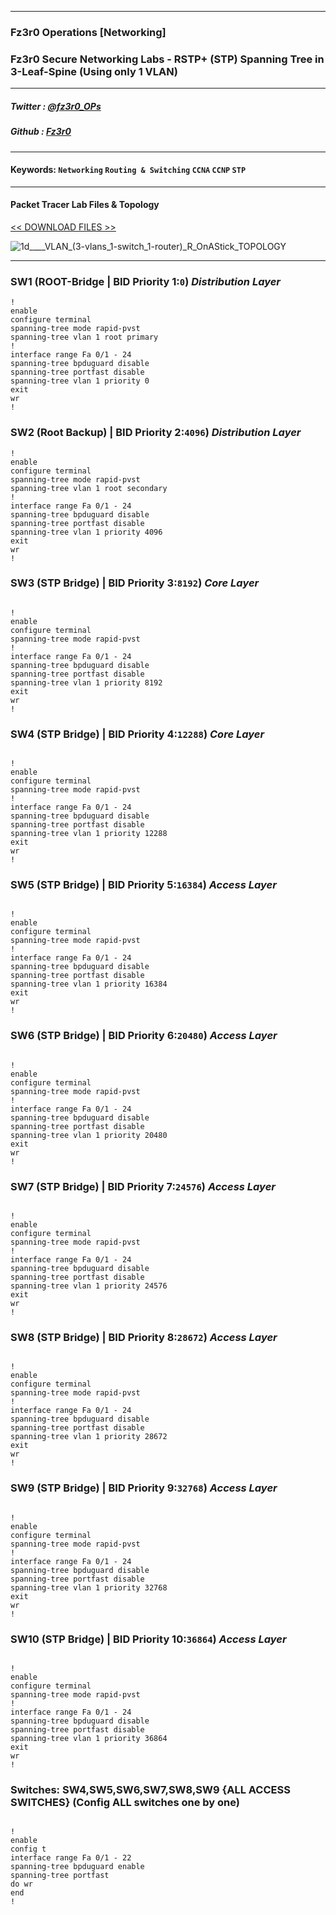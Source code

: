 
---

### Fz3r0 Operations  [Networking]

### Fz3r0 Secure Networking Labs - RSTP+ (STP) Spanning Tree in 3-Leaf-Spine (Using only 1 VLAN)

---

##### Twitter  : [@fz3r0_OPs](https://twitter.com/Fz3r0_OPs) 
##### Github  : [Fz3r0](https://github.com/fz3r0) 

---

#### Keywords: `Networking` `Routing & Switching` `CCNA` `CCNP` `STP`

---

#### Packet Tracer Lab Files & Topology

[<< DOWNLOAD FILES >>](https://user-images.githubusercontent.com/94720207/165407633-9cd41970-bc95-4460-be54-8abeee24d083.png)

![1d____VLAN_(3-vlans_1-switch_1-router)_R_OnAStick_TOPOLOGY](https://user-images.githubusercontent.com/94720207/163690161-d79fc452-ffe2-4876-8990-1ef934e81db8.png)

---

### SW1 (ROOT-Bridge | BID Priority 1:`0`) _Distribution Layer_

```
!
enable
configure terminal
spanning-tree mode rapid-pvst
spanning-tree vlan 1 root primary
!
interface range Fa 0/1 - 24
spanning-tree bpduguard disable
spanning-tree portfast disable
spanning-tree vlan 1 priority 0
exit
wr
!

``` 

### SW2 (Root Backup) | BID Priority 2:`4096`) _Distribution Layer_

```
!
enable
configure terminal
spanning-tree mode rapid-pvst
spanning-tree vlan 1 root secondary
!
interface range Fa 0/1 - 24
spanning-tree bpduguard disable
spanning-tree portfast disable
spanning-tree vlan 1 priority 4096
exit
wr
!

``` 

### SW3 (STP Bridge) | BID Priority 3:`8192`) _Core Layer_

```

!
enable
configure terminal
spanning-tree mode rapid-pvst
!
interface range Fa 0/1 - 24
spanning-tree bpduguard disable
spanning-tree portfast disable
spanning-tree vlan 1 priority 8192
exit
wr
!

``` 

### SW4 (STP Bridge) | BID Priority 4:`12288`) _Core Layer_

```

!
enable
configure terminal
spanning-tree mode rapid-pvst
!
interface range Fa 0/1 - 24
spanning-tree bpduguard disable
spanning-tree portfast disable
spanning-tree vlan 1 priority 12288
exit
wr
!

``` 

### SW5 (STP Bridge) | BID Priority 5:`16384`) _Access Layer_


```

!
enable
configure terminal
spanning-tree mode rapid-pvst
!
interface range Fa 0/1 - 24
spanning-tree bpduguard disable
spanning-tree portfast disable
spanning-tree vlan 1 priority 16384
exit
wr
!

``` 

### SW6 (STP Bridge) | BID Priority 6:`20480`) _Access Layer_

```

!
enable
configure terminal
spanning-tree mode rapid-pvst
!
interface range Fa 0/1 - 24
spanning-tree bpduguard disable
spanning-tree portfast disable
spanning-tree vlan 1 priority 20480
exit
wr
!

``` 

### SW7 (STP Bridge) | BID Priority 7:`24576`) _Access Layer_

```

!
enable
configure terminal
spanning-tree mode rapid-pvst
!
interface range Fa 0/1 - 24
spanning-tree bpduguard disable
spanning-tree portfast disable
spanning-tree vlan 1 priority 24576
exit
wr
!

``` 

### SW8 (STP Bridge) | BID Priority 8:`28672`) _Access Layer_

```

!
enable
configure terminal
spanning-tree mode rapid-pvst
!
interface range Fa 0/1 - 24
spanning-tree bpduguard disable
spanning-tree portfast disable
spanning-tree vlan 1 priority 28672
exit
wr
!

``` 

### SW9 (STP Bridge) | BID Priority 9:`32768`) _Access Layer_

```

!
enable
configure terminal
spanning-tree mode rapid-pvst
!
interface range Fa 0/1 - 24
spanning-tree bpduguard disable
spanning-tree portfast disable
spanning-tree vlan 1 priority 32768
exit
wr
!

``` 

### SW10 (STP Bridge) | BID Priority 10:`36864`) _Access Layer_

```

!
enable
configure terminal
spanning-tree mode rapid-pvst
!
interface range Fa 0/1 - 24
spanning-tree bpduguard disable
spanning-tree portfast disable
spanning-tree vlan 1 priority 36864
exit
wr
!

```

### Switches: SW4,SW5,SW6,SW7,SW8,SW9 {ALL ACCESS SWITCHES} (Config ALL switches one by one)

```

!
enable
config t
interface range Fa 0/1 - 22
spanning-tree bpduguard enable
spanning-tree portfast
do wr
end
!

```
